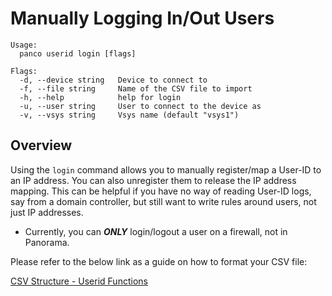 # Manually Logging In/Out Users

```
Usage:
  panco userid login [flags]

Flags:
  -d, --device string   Device to connect to
  -f, --file string     Name of the CSV file to import
  -h, --help            help for login
  -u, --user string     User to connect to the device as
  -v, --vsys string     Vsys name (default "vsys1")
```

## Overview

Using the `login` command allows you to manually register/map a User-ID to an IP address. You can also unregister them
to release the IP address mapping. This can be helpful if you have no way of reading User-ID logs, say from a domain controller,
but still want to write rules around users, not just IP addresses.

* Currently, you can **_ONLY_** login/logout a user on a firewall, not in Panorama.

Please refer to the below link as a guide on how to format your CSV file:

[CSV Structure - Userid Functions](https://panco.dev/csv_userid.html)
